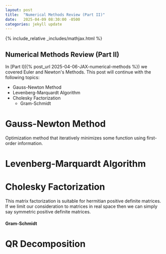 ```yaml
---
layout: post
title:  "Numerical Methods Review (Part II)"
date:   2025-04-09 08:30:00 -0500
categories: jekyll update
---
```

{% include_relative _includes/mathjax.html %}

## Numerical Methods Review (Part II)

In [Part I]({% post_url 2025-04-06-JAX-numerical-methods %}) we covered Euler and Newton's Methods.
This post will continue with the following topics:
* Gauss-Newton Method
* Levenberg-Marquardt Algorithm
* Cholesky Factorization 
    - Gram-Schmidt

# Gauss-Newton Method
Optimization method that iteratively minimizes some function using first-order information.

# Levenberg-Marquardt Algorithm

# Cholesky Factorization 
This matrix factorization is suitable for hermitian positive definite matrices. If we limit our consideration to matrices in real space then we can simply say symmetric positive definite matrices.

#### Gram-Schmidt

# QR Decomposition
